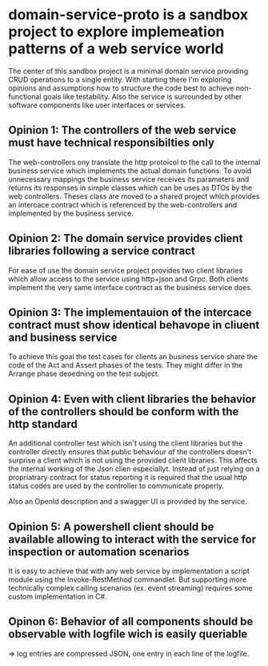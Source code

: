 # domain-service-proto is a sandbox project to explore implemeation patterns of a web service world

The center of this sandbox project is a minimal domain service providing CRUD operations to a single entity. 
With starting there I'm exploring opinions and assumptions how to structure the code best to achieve non-functional goals like testability.
Also the service is surrounded by other software components like user interfaces or services.

## Opinion 1: The controllers of the web service must have technical responsibilties only

The web-controllers ony translate the http protoicol to the call to the internal business service which implements the actual domain functions.
To avoid unnecessary mappings the business service receives its parameters and returns its responses in simple classes which can be uses as DTOs by the web controllers. 
Theses class are moved to a shared project which provides an intercace contract which is referenced by the web-controllers and implemented by the business service.

## Opinion 2: The domain service provides client libraries following a service contract

For ease of use the domain service project provides two client libraries which allow access to the service using http+json and Grpc. 
Both clients implement the very same interface contract as the business service does. 

## Opinion 3: The implementauion of the intercace contract must show identical behavope in cliuent and business service

To achieve this goal the test cases for clients an business service share the code of the Act and Assert phases of the tests. 
They might differ in the Arrange phase deoedning on the test subject.

## Opinion 4: Even with client libraries the behavior of the controllers should be conform with the http standard

An additional controller test which isn't using the client libraries but the controller directly ensures that public behaviour of the controllers doesn't surprise a client which is not using the provided client libraries.
This affects the internal working of the Json clien especiallyt. Instead of just relying on a propriatrary contract for status reporting it is required that the usual http status codes are used by the controller to communicate properly.

Also an OpenId description and a swagger UI is provided by the service.

## Opinion 5: A powershell client should be available allowing to interact with the service for inspection or automation scenarios

It is easy to achieve that with any web service by implementation a script module using the Invoke-RestMethod commandlet. 
But supporting more technically complex calling scenarios (ex. event streaming) requires some custom implementation in C#. 

## Opinon 6: Behavior of all components should be observable with logfile wich is easily queriable

=> log entries are compressed JSON, one entry in each line of the logfile.
